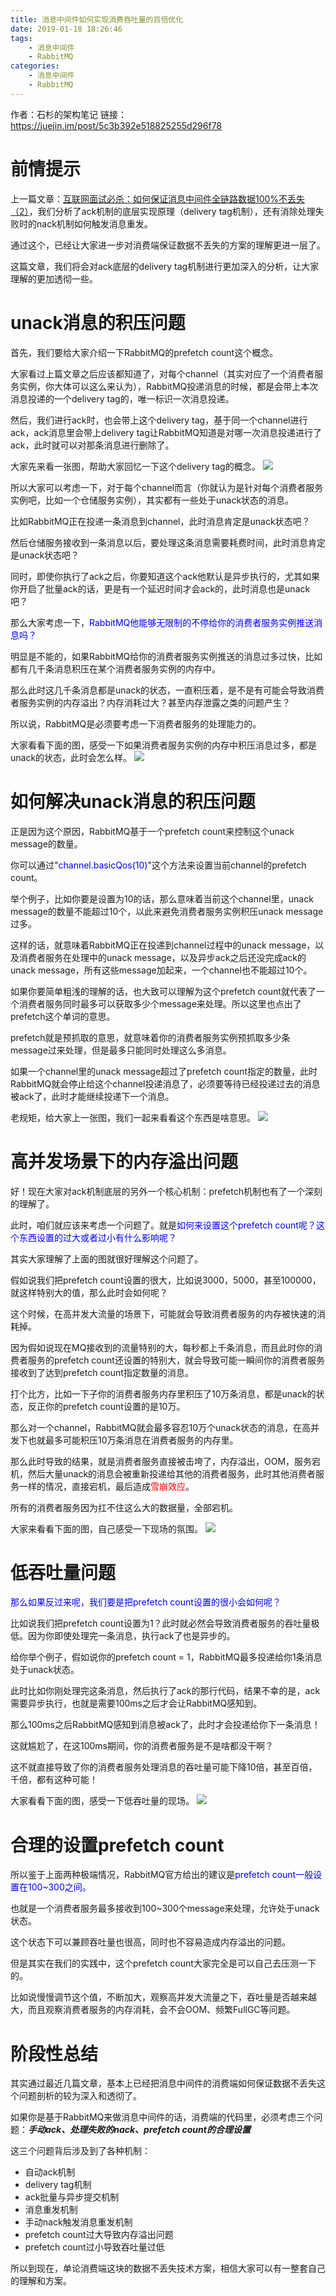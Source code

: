 ```yaml
---
title: 消息中间件如何实现消费吞吐量的百倍优化
date: 2019-01-18 18:26:46
tags:
    - 消息中间件
    - RabbitMQ
categories:
    - 消息中间件
    - RabbitMQ
---
```

作者：石杉的架构笔记
链接：https://juejin.im/post/5c3b392e518825255d296f78

# 前情提示
上一篇文章：[互联网面试必杀：如何保证消息中间件全链路数据100%不丢失（2）](https://juejin.im/post/5c3759fe51882525616dbaf6)，我们分析了ack机制的底层实现原理（delivery tag机制），还有消除处理失败时的nack机制如何触发消息重发。

通过这个，已经让大家进一步对消费端保证数据不丢失的方案的理解更进一层了。

这篇文章，我们将会对ack底层的delivery tag机制进行更加深入的分析，让大家理解的更加透彻一些。

# unack消息的积压问题
首先，我们要给大家介绍一下RabbitMQ的prefetch count这个概念。

大家看过上篇文章之后应该都知道了，对每个channel（其实对应了一个消费者服务实例，你大体可以这么来认为），RabbitMQ投递消息的时候，都是会带上本次消息投递的一个delivery tag的，唯一标识一次消息投递。

然后，我们进行ack时，也会带上这个delivery tag，基于同一个channel进行ack，ack消息里会带上delivery tag让RabbitMQ知道是对哪一次消息投递进行了ack，此时就可以对那条消息进行删除了。

大家先来看一张图，帮助大家回忆一下这个delivery tag的概念。
![](/images/消息中间件如何实现消费吞吐量的百倍优化/2.1.jpg)

所以大家可以考虑一下，对于每个channel而言（你就认为是针对每个消费者服务实例吧，比如一个仓储服务实例），其实都有一些处于unack状态的消息。

比如RabbitMQ正在投递一条消息到channel，此时消息肯定是unack状态吧？

然后仓储服务接收到一条消息以后，要处理这条消息需要耗费时间，此时消息肯定是unack状态吧？

同时，即使你执行了ack之后，你要知道这个ack他默认是异步执行的，尤其如果你开启了批量ack的话，更是有一个延迟时间才会ack的，此时消息也是unack吧？

那么大家考虑一下，<font color="blue">RabbitMQ他能够无限制的不停给你的消费者服务实例推送消息吗？</font>

明显是不能的，如果RabbitMQ给你的消费者服务实例推送的消息过多过快，比如都有几千条消息积压在某个消费者服务实例的内存中。

那么此时这几千条消息都是unack的状态，一直积压着，是不是有可能会导致消费者服务实例的内存溢出？内存消耗过大？甚至内存泄露之类的问题产生？

所以说，RabbitMQ是必须要考虑一下消费者服务的处理能力的。

大家看看下面的图，感受一下如果消费者服务实例的内存中积压消息过多，都是unack的状态，此时会怎么样。
![](/images/消息中间件如何实现消费吞吐量的百倍优化/2.2.jpg)

# 如何解决unack消息的积压问题
正是因为这个原因，RabbitMQ基于一个prefetch count来控制这个unack message的数量。

你可以通过"<font color="blue">channel.basicQos(10)</font>"这个方法来设置当前channel的prefetch count。

举个例子，比如你要是设置为10的话，那么意味着当前这个channel里，unack message的数量不能超过10个，以此来避免消费者服务实例积压unack message过多。

这样的话，就意味着RabbitMQ正在投递到channel过程中的unack message，以及消费者服务在处理中的unack message，以及异步ack之后还没完成ack的unack message，所有这些message加起来，一个channel也不能超过10个。

如果你要简单粗浅的理解的话，也大致可以理解为这个prefetch count就代表了一个消费者服务同时最多可以获取多少个message来处理。所以这里也点出了prefetch这个单词的意思。

prefetch就是预抓取的意思，就意味着你的消费者服务实例预抓取多少条message过来处理，但是最多只能同时处理这么多消息。

如果一个channel里的unack message超过了prefetch count指定的数量，此时RabbitMQ就会停止给这个channel投递消息了，必须要等待已经投递过去的消息被ack了，此时才能继续投递下一个消息。

老规矩，给大家上一张图，我们一起来看看这个东西是啥意思。
![](/images/消息中间件如何实现消费吞吐量的百倍优化/3.jpg)

# 高并发场景下的内存溢出问题
好！现在大家对ack机制底层的另外一个核心机制：prefetch机制也有了一个深刻的理解了。

此时，咱们就应该来考虑一个问题了。就是<font color="blue">如何来设置这个prefetch count呢？这个东西设置的过大或者过小有什么影响呢？</font>

其实大家理解了上面的图就很好理解这个问题了。

假如说我们把prefetch count设置的很大，比如说3000，5000，甚至100000，就这样特别大的值，那么此时会如何呢？

这个时候，在高并发大流量的场景下，可能就会导致消费者服务的内存被快速的消耗掉。

因为假如说现在MQ接收到的流量特别的大，每秒都上千条消息，而且此时你的消费者服务的prefetch count还设置的特别大，就会导致可能一瞬间你的消费者服务接收到了达到prefetch count指定数量的消息。

打个比方，比如一下子你的消费者服务内存里积压了10万条消息，都是unack的状态，反正你的prefetch count设置的是10万。

那么对一个channel，RabbitMQ就会最多容忍10万个unack状态的消息，在高并发下也就最多可能积压10万条消息在消费者服务的内存里。

那么此时导致的结果，就是消费者服务直接被击垮了，内存溢出，OOM，服务宕机，然后大量unack的消息会被重新投递给其他的消费者服务，此时其他消费者服务一样的情况，直接宕机，最后造成<font color="red">雪崩效应</font>。

所有的消费者服务因为扛不住这么大的数据量，全部宕机。

大家来看看下面的图，自己感受一下现场的氛围。
![](/images/消息中间件如何实现消费吞吐量的百倍优化/4.jpg)

# 低吞吐量问题
<font color="blue">那么如果反过来呢，我们要是把prefetch count设置的很小会如何呢？</font>

比如说我们把prefetch count设置为1？此时就必然会导致消费者服务的吞吐量极低。因为你即使处理完一条消息，执行ack了也是异步的。

给你举个例子，假如说你的prefetch count = 1，RabbitMQ最多投递给你1条消息处于unack状态。

此时比如你刚处理完这条消息，然后执行了ack的那行代码，结果不幸的是，ack需要异步执行，也就是需要100ms之后才会让RabbitMQ感知到。

那么100ms之后RabbitMQ感知到消息被ack了，此时才会投递给你下一条消息！

这就尴尬了，在这100ms期间，你的消费者服务是不是啥都没干啊？

这不就直接导致了你的消费者服务处理消息的吞吐量可能下降10倍，甚至百倍，千倍，都有这种可能！

大家看看下面的图，感受一下低吞吐量的现场。
![](/images/消息中间件如何实现消费吞吐量的百倍优化/5.jpg)

# 合理的设置prefetch count
所以鉴于上面两种极端情况，RabbitMQ官方给出的建议是<font color="blue">prefetch count一般设置在100~300之间。</font>

也就是一个消费者服务最多接收到100~300个message来处理，允许处于unack状态。

这个状态下可以兼顾吞吐量也很高，同时也不容易造成内存溢出的问题。

但是其实在我们的实践中，这个prefetch count大家完全是可以自己去压测一下的。

比如说慢慢调节这个值，不断加大，观察高并发大流量之下，吞吐量是否越来越大，而且观察消费者服务的内存消耗，会不会OOM、频繁FullGC等问题。

# 阶段性总结
其实通过最近几篇文章，基本上已经把消息中间件的消费端如何保证数据不丢失这个问题剖析的较为深入和透彻了。

如果你是基于RabbitMQ来做消息中间件的话，消费端的代码里，必须考虑三个问题：***手动ack、处理失败的nack、prefetch count的合理设置***

这三个问题背后涉及到了各种机制：
- 自动ack机制
- delivery tag机制
- ack批量与异步提交机制
- 消息重发机制
- 手动nack触发消息重发机制
- prefetch count过大导致内存溢出问题
- prefetch count过小导致吞吐量过低

所以到现在，单论消费端这块的数据不丢失技术方案，相信大家可以有一整套自己的理解和方案。
